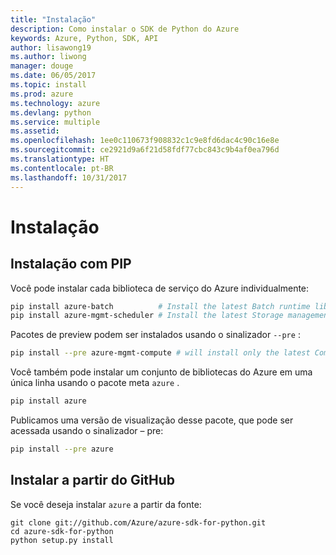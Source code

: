 ```yaml
---
title: "Instalação"
description: Como instalar o SDK de Python do Azure
keywords: Azure, Python, SDK, API
author: lisawong19
ms.author: liwong
manager: douge
ms.date: 06/05/2017
ms.topic: install
ms.prod: azure
ms.technology: azure
ms.devlang: python
ms.service: multiple
ms.assetid: 
ms.openlocfilehash: 1ee0c110673f908832c1c9e8fd6dac4c90c16e8e
ms.sourcegitcommit: ce2921d9a6f21d58fdf77cbc843c9b4af0ea796d
ms.translationtype: HT
ms.contentlocale: pt-BR
ms.lasthandoff: 10/31/2017
---
```

# <a name="installation"></a>Instalação

## <a name="installation-with-pip"></a>Instalação com PIP

Você pode instalar cada biblioteca de serviço do Azure individualmente:

```bash
pip install azure-batch          # Install the latest Batch runtime library
pip install azure-mgmt-scheduler # Install the latest Storage management library
```

Pacotes de preview podem ser instalados usando o sinalizador `--pre` :

```bash
pip install --pre azure-mgmt-compute # will install only the latest Compute Management library
```

Você também pode instalar um conjunto de bibliotecas do Azure em uma única linha usando o pacote meta `azure` .

```bash
pip install azure
```

Publicamos uma versão de visualização desse pacote, que pode ser acessada usando o sinalizador – pre:

```bash
pip install --pre azure
```

## <a name="install-from-github"></a>Instalar a partir do GitHub

Se você deseja instalar `azure` a partir da fonte:

    git clone git://github.com/Azure/azure-sdk-for-python.git
    cd azure-sdk-for-python
    python setup.py install
